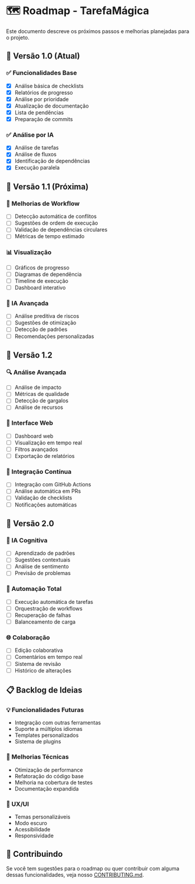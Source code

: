 # 🗺️ Roadmap - TarefaMágica

Este documento descreve os próximos passos e melhorias planejadas para o projeto.

## 🎯 Versão 1.0 (Atual)

### ✅ Funcionalidades Base
- [x] Análise básica de checklists
- [x] Relatórios de progresso
- [x] Análise por prioridade
- [x] Atualização de documentação
- [x] Lista de pendências
- [x] Preparação de commits

### ✅ Análise por IA
- [x] Análise de tarefas
- [x] Análise de fluxos
- [x] Identificação de dependências
- [x] Execução paralela

## 🚀 Versão 1.1 (Próxima)

### 🔄 Melhorias de Workflow
- [ ] Detecção automática de conflitos
- [ ] Sugestões de ordem de execução
- [ ] Validação de dependências circulares
- [ ] Métricas de tempo estimado

### 📊 Visualização
- [ ] Gráficos de progresso
- [ ] Diagramas de dependência
- [ ] Timeline de execução
- [ ] Dashboard interativo

### 🤖 IA Avançada
- [ ] Análise preditiva de riscos
- [ ] Sugestões de otimização
- [ ] Detecção de padrões
- [ ] Recomendações personalizadas

## 🎯 Versão 1.2

### 🔍 Análise Avançada
- [ ] Análise de impacto
- [ ] Métricas de qualidade
- [ ] Detecção de gargalos
- [ ] Análise de recursos

### 📱 Interface Web
- [ ] Dashboard web
- [ ] Visualização em tempo real
- [ ] Filtros avançados
- [ ] Exportação de relatórios

### 🔄 Integração Contínua
- [ ] Integração com GitHub Actions
- [ ] Análise automática em PRs
- [ ] Validação de checklists
- [ ] Notificações automáticas

## 🌟 Versão 2.0

### 🤖 IA Cognitiva
- [ ] Aprendizado de padrões
- [ ] Sugestões contextuais
- [ ] Análise de sentimento
- [ ] Previsão de problemas

### 🔄 Automação Total
- [ ] Execução automática de tarefas
- [ ] Orquestração de workflows
- [ ] Recuperação de falhas
- [ ] Balanceamento de carga

### 🌐 Colaboração
- [ ] Edição colaborativa
- [ ] Comentários em tempo real
- [ ] Sistema de revisão
- [ ] Histórico de alterações

## 📋 Backlog de Ideias

### 💡 Funcionalidades Futuras
- Integração com outras ferramentas
- Suporte a múltiplos idiomas
- Templates personalizados
- Sistema de plugins

### 🔧 Melhorias Técnicas
- Otimização de performance
- Refatoração do código base
- Melhoria na cobertura de testes
- Documentação expandida

### 🎨 UX/UI
- Temas personalizáveis
- Modo escuro
- Acessibilidade
- Responsividade

## 🤝 Contribuindo

Se você tem sugestões para o roadmap ou quer contribuir com alguma dessas funcionalidades, veja nosso [CONTRIBUTING.md](CONTRIBUTING.md).
